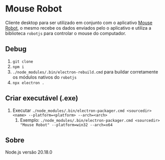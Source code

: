 # Mouse Robot
Cliente desktop para ser utilizado em conjunto com o aplicativo [Mouse Robot](https://github.com/diegorkalschne/mouse_robot_app), o mesmo recebe os dados enviados pelo o aplicativo e utiliza a biblioteca `robotjs` para controlar o mouse do computador.

## Debug
1. `git clone`
2. `npm i`
3. `./node_modules/.bin/electron-rebuild.cmd` para buildar corretamente os módulos nativos do `robotjs`
4. `npx electron .`

## Criar executável (.exe)
1. Executar `./node_modules/.bin/electron-packager.cmd <sourcedir> <name> --platform=<platform> --arch=<arch>`
    1. Exemplo: `./node_modules/.bin/electron-packager.cmd <sourcedir> "Mouse Robot" --platform=win32 --arch=x64`

## Sobre
Node.js versão 20.18.0